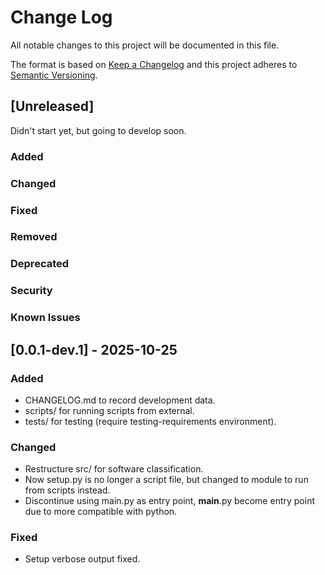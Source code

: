 
# Change Log
All notable changes to this project will be documented in this file.
 
The format is based on [Keep a Changelog](http://keepachangelog.com/)
and this project adheres to [Semantic Versioning](http://semver.org/).
 
## [Unreleased]
 
Didn't start yet, but going to develop soon.
 
### Added
 
### Changed
 
### Fixed

### Removed

### Deprecated

### Security

### Known Issues
 
## [0.0.1-dev.1] - 2025-10-25
 
### Added

 - CHANGELOG.md to record development data.
 - scripts/ for running scripts from external.
 - tests/ for testing (require testing-requirements environment).
   
### Changed
 - Restructure src/ for software classification.
 - Now setup.py is no longer a script file, but changed to module to run from scripts instead.
 - Discontinue using main.py as entry point, __main__.py become entry point due to more compatible with python.
 
### Fixed

 - Setup verbose output fixed.